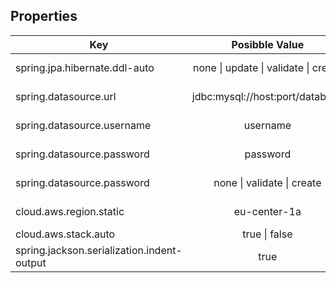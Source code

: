 Properties
---

Key | Posibble Value | Description
----|:--------------:|------------
spring.jpa.hibernate.ddl-auto|none \| update \| validate \| create| Action took after deploy
spring.datasource.url|jdbc:mysql://host:port/database| Action took after deploy
spring.datasource.username|username| Action took after deploy
spring.datasource.password|password| Action took after deploy
spring.datasource.password|none \| validate \| create| Action took after deploy
cloud.aws.region.static|eu-center-1a| Action took after deploy
cloud.aws.stack.auto| true \| false | 
spring.jackson.serialization.indent-output| true|